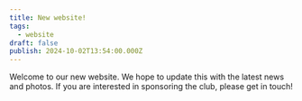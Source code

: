 ```yaml
---
title: New website!
tags:
  - website
draft: false
publish: 2024-10-02T13:54:00.000Z
---
```

Welcome to our new website. We hope to update this with the latest news and photos. If you are interested in sponsoring the club, please get in touch!
